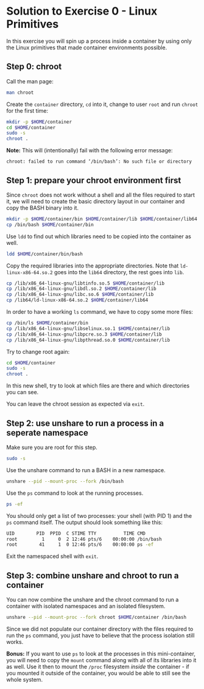 # Solution to Exercise 0 - Linux Primitives

In this exercise you will spin up a process inside a container by using only the Linux primitives that made container environments possible.

## Step 0: chroot
Call the man page:

```bash
man chroot
```

Create the `container` directory, `cd` into it, change to user `root` and run `chroot` for the first time:

```bash
mkdir -p $HOME/container
cd $HOME/container
sudo -s
chroot .
```

**Note:** This will (intentionally) fail with the following error message:

```
chroot: failed to run command ‘/bin/bash’: No such file or directory
```


## Step 1: prepare your chroot environment first

Since `chroot` does not work without a shell and all the files required to start it, we will need to create the basic directory layout in our container and copy the BASH binary into it.

```bash
mkdir -p $HOME/container/bin $HOME/container/lib $HOME/container/lib64 $HOME/container/proc
cp /bin/bash $HOME/container/bin
```

Use `ldd` to find out which libraries need to be copied into the container as well.

```bash
ldd $HOME/container/bin/bash
```

Copy the required libraries into the appropriate directories. Note that `ld-linux-x86-64.so.2` goes into the `lib64` directory, the rest goes into `lib`.

```bash
cp /lib/x86_64-linux-gnu/libtinfo.so.5 $HOME/container/lib
cp /lib/x86_64-linux-gnu/libdl.so.2 $HOME/container/lib
cp /lib/x86_64-linux-gnu/libc.so.6 $HOME/container/lib
cp /lib64/ld-linux-x86-64.so.2 $HOME/container/lib64
```

In order to have a working `ls` command, we have to copy some more files:

```bash
cp /bin/ls $HOME/container/bin
cp /lib/x86_64-linux-gnu/libselinux.so.1 $HOME/container/lib
cp /lib/x86_64-linux-gnu/libpcre.so.3 $HOME/container/lib
cp /lib/x86_64-linux-gnu/libpthread.so.0 $HOME/container/lib
```

Try to change root again:

```bash
cd $HOME/container
sudo -s
chroot .
```

In this new shell, try to look at which files are there and which directories you can see.

You can leave the chroot session as expected via `exit`.

## Step 2: use unshare to run a process in a seperate namespace

Make sure you are root for this step.

```bash
sudo -s
```

Use the unshare command to run a BASH in a new namespace.

```bash
unshare --pid --mount-proc --fork /bin/bash
```

Use the `ps` command to look at the running processes.

```bash
ps -ef
```

You should only get a list of two processes: your shell (with PID 1) and the `ps` command itself. The output should look something like this:

```bash
UID        PID  PPID  C STIME TTY          TIME CMD
root         1     0  2 12:46 pts/6    00:00:00 /bin/bash
root        41     1  0 12:46 pts/6    00:00:00 ps -ef
```

Exit the namespaced shell with `exit`.

## Step 3: combine unshare and chroot to run a container

You can now combine the unshare and the chroot command to run a container with isolated namespaces and an isolated filesystem.

```bash
unshare --pid --mount-proc --fork chroot $HOME/container /bin/bash
```

Since we did not populate our container directory with the files required to run the `ps` command, you just have to believe that the process isolation still works.

**Bonus:** If you want to use `ps` to look at the processes in this mini-container, you will need to copy the `mount` command along with all of its libraries into it as well. Use it then to mount the `/proc` filesystem *inside* the container - if you mounted it outside of the container, you would be able to still see the whole system.